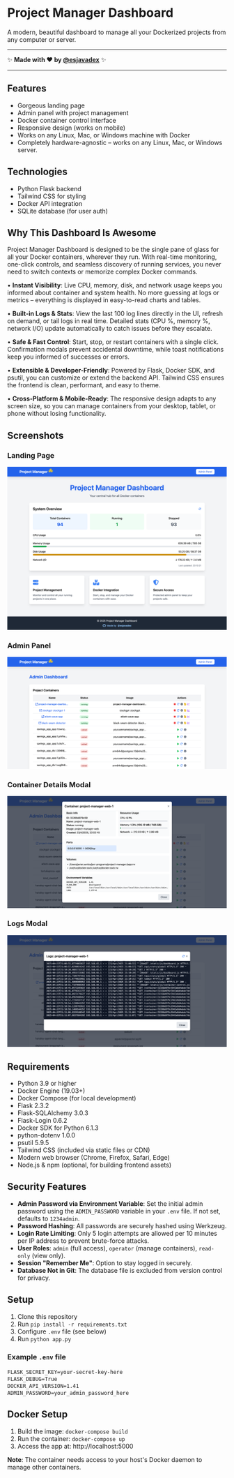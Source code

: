 # Project Manager Dashboard

A modern, beautiful dashboard to manage all your Dockerized projects from any computer or server.

---

✨ **Made with ❤️ by [@esjavadex](https://github.com/esjavadex)** ✨

---

## Features
- Gorgeous landing page
- Admin panel with project management
- Docker container control interface
- Responsive design (works on mobile)
- Works on any Linux, Mac, or Windows machine with Docker
- Completely hardware-agnostic – works on any Linux, Mac, or Windows server.

## Technologies
- Python Flask backend
- Tailwind CSS for styling
- Docker API integration
- SQLite database (for user auth)

## Why This Dashboard Is Awesome

Project Manager Dashboard is designed to be the single pane of glass for all your Docker containers, wherever they run. With real-time monitoring, one-click controls, and seamless discovery of running services, you never need to switch contexts or memorize complex Docker commands.

• **Instant Visibility**: Live CPU, memory, disk, and network usage keeps you informed about container and system health. No more guessing at logs or metrics – everything is displayed in easy-to-read charts and tables.

• **Built-in Logs & Stats**: View the last 100 log lines directly in the UI, refresh on demand, or tail logs in real time. Detailed stats (CPU %, memory %, network I/O) update automatically to catch issues before they escalate.

• **Safe & Fast Control**: Start, stop, or restart containers with a single click. Confirmation modals prevent accidental downtime, while toast notifications keep you informed of successes or errors.

• **Extensible & Developer-Friendly**: Powered by Flask, Docker SDK, and psutil, you can customize or extend the backend API. Tailwind CSS ensures the frontend is clean, performant, and easy to theme.

• **Cross-Platform & Mobile-Ready**: The responsive design adapts to any screen size, so you can manage containers from your desktop, tablet, or phone without losing functionality.

## Screenshots

### Landing Page
![Landing Page](img/index.png)

### Admin Panel
![Admin Panel](img/admin.png)

### Container Details Modal
![Container Details Modal](img/info.png)

### Logs Modal
![Logs Modal](img/logs.png)

## Requirements

- Python 3.9 or higher
- Docker Engine (19.03+)
- Docker Compose (for local development)
- Flask 2.3.2
- Flask-SQLAlchemy 3.0.3
- Flask-Login 0.6.2
- Docker SDK for Python 6.1.3
- python-dotenv 1.0.0
- psutil 5.9.5
- Tailwind CSS (included via static files or CDN)
- Modern web browser (Chrome, Firefox, Safari, Edge)
- Node.js & npm (optional, for building frontend assets)

## Security Features

- **Admin Password via Environment Variable**: Set the initial admin password using the `ADMIN_PASSWORD` variable in your `.env` file. If not set, defaults to `1234admin`.
- **Password Hashing**: All passwords are securely hashed using Werkzeug.
- **Login Rate Limiting**: Only 5 login attempts are allowed per 10 minutes per IP address to prevent brute-force attacks.
- **User Roles**: `admin` (full access), `operator` (manage containers), `read-only` (view only).
- **Session "Remember Me"**: Option to stay logged in securely.
- **Database Not in Git**: The database file is excluded from version control for privacy.


## Setup
1. Clone this repository
2. Run `pip install -r requirements.txt`
3. Configure `.env` file (see below)
4. Run `python app.py`

### Example `.env` file
```
FLASK_SECRET_KEY=your-secret-key-here
FLASK_DEBUG=True
DOCKER_API_VERSION=1.41
ADMIN_PASSWORD=your_admin_password_here
```


## Docker Setup
1. Build the image: `docker-compose build`
2. Run the container: `docker-compose up`
3. Access the app at: http://localhost:5000

**Note**: The container needs access to your host's Docker daemon to manage other containers.

